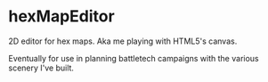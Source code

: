 hexMapEditor
============

2D editor for hex maps. Aka me playing with HTML5's canvas.

Eventually for use in planning battletech campaigns with the various scenery I've built.
